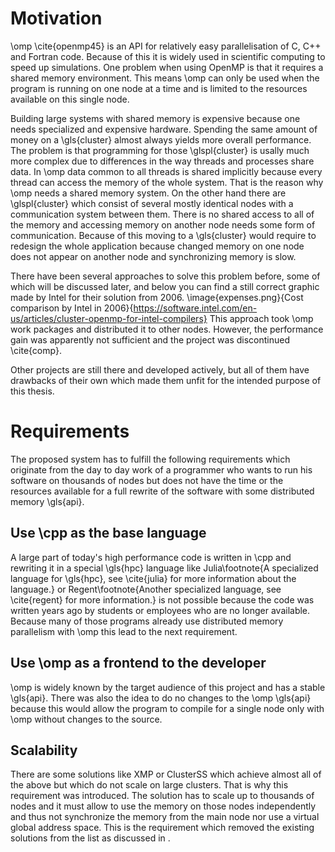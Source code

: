 # Motivation

\omp \cite{openmp45} is an API for relatively easy parallelisation of C, C++ and Fortran code. 
Because of this it is widely used in scientific computing to speed up simulations.
One problem when using OpenMP is that it requires a shared memory environment.
This means \omp can only be used when the program is running on one node at a time and is limited to the resources
available on this single node.

Building large systems with shared memory is expensive because one needs specialized and expensive hardware.
Spending the same amount of money on a \gls{cluster} almost always yields more overall performance.
The problem is that programming for those \glspl{cluster} is usally much more complex due to differences
in the way threads and processes share data.
In \omp data common to all threads is shared implicitly because every thread can access the memory of the whole system.
That is the reason why \omp needs a shared memory system.
On the other hand there are \glspl{cluster} which consist of several mostly identical nodes with a communication
system between them.
There is no shared access to all of the memory and accessing memory on another node needs some form of communication.
Because of this moving to a \gls{cluster} would require to redesign the whole application because changed memory on
one node does not appear on another node and synchronizing memory is slow.

There have been several approaches to solve this problem before, some of which will be discussed later, and below you
can find a still correct graphic made by Intel for their solution from 2006.
\image{expenses.png}{Cost comparison by Intel in 2006}{https://software.intel.com/en-us/articles/cluster-openmp-for-intel-compilers}
This approach took \omp work packages and distributed it to other nodes.
However, the performance gain was apparently not sufficient and the project was discontinued \cite{comp}.

Other projects are still there and developed actively, but all of them have drawbacks of their own which made 
them unfit for the intended purpose of this thesis.

# Requirements

The proposed system has to fulfill the following requirements which originate from the day to day work of a programmer
who wants to run his software on thousands of nodes but does not have the time or the resources available for a full
rewrite of the software with some distributed memory \gls{api}.

## Use \cpp as the base language 
A large part of today's high performance code is written in \cpp and rewriting it in a special \gls{hpc} language 
like Julia\footnote{A specialized language for \gls{hpc}, see \cite{julia} for more information about the language.}
or Regent\footnote{Another specialized language, see \cite{regent} for more information.} is not possible because the
code was written years ago by students or employees who are no longer available.
Because many of those programs already use distributed memory parallelism with \omp this lead to the next requirement.

## Use \omp as a frontend to the developer 
\omp is widely known by the target audience of this project and has a stable \gls{api}.
There was also the idea to do no changes to the \omp \gls{api} because this would allow the program to compile for a
single node only with \omp without changes to the source.

## Scalability 
There are some solutions like XMP or ClusterSS which achieve almost all of the above but which do not scale on large
clusters.
That is why this requirement was introduced.
The solution has to scale up to thousands of nodes and it must allow to use the memory on those nodes independently and
thus not synchronize the memory from the main node nor use a virtual global address space.
This is the requirement which removed the existing solutions from the list as discussed in .

